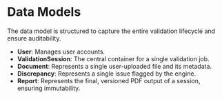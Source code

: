# Data Models

The data model is structured to capture the entire validation lifecycle and ensure auditability.

- **User**: Manages user accounts.
- **ValidationSession**: The central container for a single validation job.
- **Document**: Represents a single user-uploaded file and its metadata.
- **Discrepancy**: Represents a single issue flagged by the engine.
- **Report**: Represents the final, versioned PDF output of a session, ensuring immutability.
